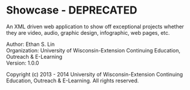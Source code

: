 Showcase - DEPRECATED
========

An XML driven web application to show off exceptional projects whether they are video, audio, graphic design, infographic, web pages, etc.

Author: Ethan S. Lin  
Organization: University of Wisconsin-Extension Continuing Education, Outreach & E-Learning  
Version: 1.0.0

Copyright (c) 2013 - 2014 University of Wisconsin-Extension Continuing Education, Outreach & E-Learning. All rights reserved.
